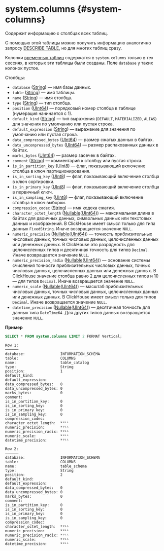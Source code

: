# system.columns {#system-columns}

Содержит информацию о столбцах всех таблиц.

С помощью этой таблицы можно получить информацию аналогично запросу [DESCRIBE TABLE](../../sql-reference/statements/misc.md#misc-describe-table), но для многих таблиц сразу.

Колонки [временных таблиц](../../sql-reference/statements/create/table.md#temporary-tables) содержатся в `system.columns` только в тех сессиях, в которых эти таблицы были созданы. Поле `database` у таких колонок пустое. 

Cтолбцы:

-   `database` ([String](../../sql-reference/data-types/string.md)) — имя базы данных.
-   `table` ([String](../../sql-reference/data-types/string.md)) — имя таблицы.
-   `name` ([String](../../sql-reference/data-types/string.md)) — имя столбца.
-   `type` ([String](../../sql-reference/data-types/string.md)) — тип столбца.
-   `position` ([UInt64](../../sql-reference/data-types/int-uint.md)) — порядковый номер столбца в таблице (нумерация начинается с 1).
-   `default_kind` ([String](../../sql-reference/data-types/string.md)) — тип выражения (`DEFAULT`, `MATERIALIZED`, `ALIAS`) для значения по умолчанию или пустая строка.
-   `default_expression` ([String](../../sql-reference/data-types/string.md)) — выражение для значения по умолчанию или пустая строка.
-   `data_compressed_bytes` ([UInt64](../../sql-reference/data-types/int-uint.md)) — размер сжатых данных в байтах.
-   `data_uncompressed_bytes` ([UInt64](../../sql-reference/data-types/int-uint.md)) — размер распакованных данных в байтах.
-   `marks_bytes` ([UInt64](../../sql-reference/data-types/int-uint.md)) — размер засечек в байтах.
-   `comment` ([String](../../sql-reference/data-types/string.md)) — комментарий к столбцу или пустая строка.
-   `is_in_partition_key` ([UInt8](../../sql-reference/data-types/int-uint.md)) — флаг, показывающий включение столбца в ключ партиционирования.
-   `is_in_sorting_key` ([UInt8](../../sql-reference/data-types/int-uint.md)) — флаг, показывающий включение столбца в ключ сортировки.
-   `is_in_primary_key` ([UInt8](../../sql-reference/data-types/int-uint.md)) — флаг, показывающий включение столбца в первичный ключ.
-   `is_in_sampling_key` ([UInt8](../../sql-reference/data-types/int-uint.md)) — флаг, показывающий включение столбца в ключ выборки.
-   `compression_codec` ([String](../../sql-reference/data-types/string.md)) — имя кодека сжатия.
-   `character_octet_length` ([Nullable](../../sql-reference/data-types/nullable.md)([UInt64](../../sql-reference/data-types/int-uint.md))) — максимальная длина в байтах для двоичных данных, символьных данных или текстовых данных и изображений. В ClickHouse имеет смысл только для типа данных `FixedString`. Иначе возвращается значение `NULL`.
-   `numeric_precision` ([Nullable](../../sql-reference/data-types/nullable.md)([UInt64](../../sql-reference/data-types/int-uint.md))) — точность приблизительных числовых данных, точных числовых данных, целочисленных данных или денежных данных. В ClickHouse это разрядность для целочисленных типов и десятичная точность для типов `Decimal`. Иначе возвращается значение `NULL`.
-   `numeric_precision_radix` ([Nullable](../../sql-reference/data-types/nullable.md)([UInt64](../../sql-reference/data-types/int-uint.md))) — основание системы счисления точности приблизительных числовых данных, точных числовых данных, целочисленных данных или денежных данных. В ClickHouse значение столбца равно 2 для целочисленных типов и 10 — для типов `Decimal`. Иначе возвращается значение `NULL`.
-   `numeric_scale` ([Nullable](../../sql-reference/data-types/nullable.md)([UInt64](../../sql-reference/data-types/int-uint.md))) — масштаб приблизительных числовых данных, точных числовых данных, целочисленных данных или денежных данных. В ClickHouse имеет смысл только для типов `Decimal`. Иначе возвращается значение `NULL`.
-   `datetime_precision` ([Nullable](../../sql-reference/data-types/nullable.md)([UInt64](../../sql-reference/data-types/int-uint.md))) — десятичная точность для данных типа `DateTime64`. Для других типов данных возвращается значение `NULL`.

**Пример**

```sql
SELECT * FROM system.columns LIMIT 2 FORMAT Vertical;
```

```text
Row 1:
──────
database:                INFORMATION_SCHEMA
table:                   COLUMNS
name:                    table_catalog
type:                    String
position:                1
default_kind:
default_expression:
data_compressed_bytes:   0
data_uncompressed_bytes: 0
marks_bytes:             0
comment:                 
is_in_partition_key:     0
is_in_sorting_key:       0
is_in_primary_key:       0
is_in_sampling_key:      0
compression_codec:
character_octet_length:  ᴺᵁᴸᴸ
numeric_precision:       ᴺᵁᴸᴸ
numeric_precision_radix: ᴺᵁᴸᴸ
numeric_scale:           ᴺᵁᴸᴸ
datetime_precision:      ᴺᵁᴸᴸ

Row 2:
──────
database:                INFORMATION_SCHEMA
table:                   COLUMNS
name:                    table_schema
type:                    String
position:                2
default_kind:
default_expression:
data_compressed_bytes:   0
data_uncompressed_bytes: 0
marks_bytes:             0
comment:                 
is_in_partition_key:     0
is_in_sorting_key:       0
is_in_primary_key:       0
is_in_sampling_key:      0
compression_codec:
character_octet_length:  ᴺᵁᴸᴸ
numeric_precision:       ᴺᵁᴸᴸ
numeric_precision_radix: ᴺᵁᴸᴸ
numeric_scale:           ᴺᵁᴸᴸ
datetime_precision:      ᴺᵁᴸᴸ
```
